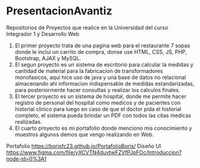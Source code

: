 # PresentacionAvantiz
Repositorios de Proyectos que realice en la Universidad del curso Integrador 1 y Desarrollo Web
1. El primer proyecto trata de una pagina web para el restaurante 7 sopas donde le inclui un carrito de compra, donse use HTML, CSS, JS, PHP, Bootstrap, AJAX y MySQL.
2. El segun proyecto es un sistema de escritorio para calcular la medidas y cantidad de material para la fabricacion de transformadores monofasicos, aqui hice uso de java y una
  base de datos no relacional almacenando ahi informacion indispensable de medidas estandarizadas, para posteriormente hacer consultas y realizar los calculos finales.
3. El tercer proyecto es un sistema de hospital, donde me permite hacer registro de personal del hospital como medicos y de pacientes con historial clinico para luego en caso de que
  el doctor pida el historial completo, el sistema pueda brindar un PDF con todos las citas medicas realizadas.
4. El cuarto proyecto es mi portafolio donde menciono mis conocimiento y muestros algunos demos que vengo realizando en Web.

Portafolio
https://borisfc23.github.io/PortafolioBoris/
Diseño UI
https://www.figma.com/file/yXCVTN4duvtwFZVfPJpFOc/Introduccion?node-id=0%3A1

